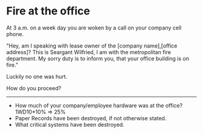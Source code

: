 # Fire at the office

At 3 a.m. on a week day you are woken by a call on your company cell phone. 

"Hey, am I speaking with lease owner of the [company name],[office address]? This is Seargant Wilfried, I am with the metropolitan fire department. My sorry duty is to inform you, that your office building is on fire."

Luckily no one was hurt. 

How do you proceed?

--- 
* How much of your company/employee hardware was at the office? 1WD10*10% => 25%
* Paper Records have been destroyed, if not otherwise stated.
* What critical systems have been destroyed.
